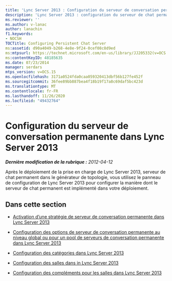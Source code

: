 ```yaml
---
title: 'Lync Server 2013 : Configuration du serveur de conversation permanente'
description: 'Lync Server 2013 : configuration du serveur de chat permanent.'
ms.reviewer: ''
ms.author: v-lanac
author: lanachin
f1.keywords:
- NOCSH
TOCTitle: Configuring Persistent Chat Server
ms:assetid: d90a4049-b268-4e8e-9f24-0cef08c8d9ed
ms:mtpsurl: https://technet.microsoft.com/en-us/library/JJ205332(v=OCS.15)
ms:contentKeyID: 48185635
ms.date: 07/23/2014
manager: serdars
mtps_version: v=OCS.15
ms.openlocfilehash: 3171a0524fda0caa059320413dbf56b127fe452f
ms.sourcegitcommit: 36fee89bb887bea4f18b19f17a8c69daf5bc423d
ms.translationtype: MT
ms.contentlocale: fr-FR
ms.lasthandoff: 11/26/2020
ms.locfileid: "49432764"
---
```

# <a name="configuring-persistent-chat-server-in-lync-server-2013"></a>Configuration du serveur de conversation permanente dans Lync Server 2013

<div data-xmlns="http://www.w3.org/1999/xhtml">

<div class="topic" data-xmlns="http://www.w3.org/1999/xhtml" data-msxsl="urn:schemas-microsoft-com:xslt" data-cs="https://msdn.microsoft.com/">

<div data-asp="https://msdn2.microsoft.com/asp">



</div>

<div id="mainSection">

<div id="mainBody">

<span> </span>

_**Dernière modification de la rubrique :** 2012-04-12_

Après le déploiement de la prise en charge de Lync Server 2013, serveur de chat permanent dans le générateur de topologie, vous utilisez le panneau de configuration de Lync Server 2013 pour configurer la manière dont le serveur de chat permanent est implémenté dans votre déploiement.

<div>

## <a name="in-this-section"></a>Dans cette section

  - [Activation d’une stratégie de serveur de conversation permanente dans Lync Server 2013](lync-server-2013-enable-persistent-chat-server-policy.md)

  - [Configuration des options de serveur de conversation permanente au niveau global ou pour un pool de serveurs de conversation permanente dans Lync Server 2013](lync-server-2013-configure-persistent-chat-server-options-globally-or-for-persistent-chat-server-pool.md)

  - [Configuration des catégories dans Lync Server 2013](lync-server-2013-configure-categories.md)

  - [Configuration des salles dans in Lync Server 2013](lync-server-2013-configure-rooms.md)

  - [Configuration des compléments pour les salles dans Lync Server 2013](lync-server-2013-configure-add-ins-for-rooms.md)

</div>

</div>

<span> </span>

</div>

</div>

</div>

